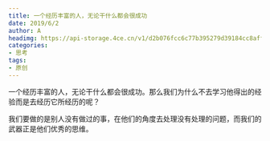 ```yaml
---
title: 一个经历丰富的人，无论干什么都会很成功
date: 2019/6/2
author: A
headimg: https://api-storage.4ce.cn/v1/d2b076fcc6c77b395279d39184cc8aff.jpg
categories:
- 思考
tags:
- 原创
---
```


一个经历丰富的人，无论干什么都会很成功。那么我们为什么不去学习他得出的经验而是去经历它所经历的呢？

我们要做的是别人没有做过的事，在他们的角度去处理没有处理的问题，而我们的武器正是他们优秀的思维。
